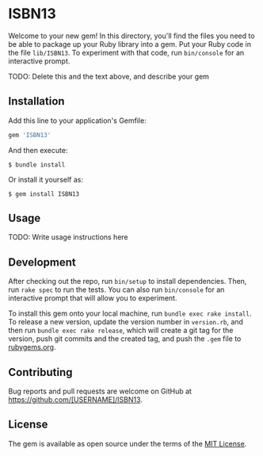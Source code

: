 # ISBN13

Welcome to your new gem! In this directory, you'll find the files you need to be able to package up your Ruby library into a gem. Put your Ruby code in the file `lib/ISBN13`. To experiment with that code, run `bin/console` for an interactive prompt.

TODO: Delete this and the text above, and describe your gem

## Installation

Add this line to your application's Gemfile:

```ruby
gem 'ISBN13'
```

And then execute:

    $ bundle install

Or install it yourself as:

    $ gem install ISBN13

## Usage

TODO: Write usage instructions here

## Development

After checking out the repo, run `bin/setup` to install dependencies. Then, run `rake spec` to run the tests. You can also run `bin/console` for an interactive prompt that will allow you to experiment.

To install this gem onto your local machine, run `bundle exec rake install`. To release a new version, update the version number in `version.rb`, and then run `bundle exec rake release`, which will create a git tag for the version, push git commits and the created tag, and push the `.gem` file to [rubygems.org](https://rubygems.org).

## Contributing

Bug reports and pull requests are welcome on GitHub at https://github.com/[USERNAME]/ISBN13.

## License

The gem is available as open source under the terms of the [MIT License](https://opensource.org/licenses/MIT).
